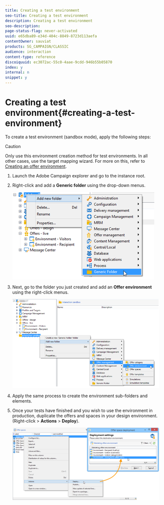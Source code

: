 ```yaml
---
title: Creating a test environment
seo-title: Creating a test environment
description: Creating a test environment
seo-description: 
page-status-flag: never-activated
uuid: e65dba89-e34d-404c-8849-8723d113aefa
contentOwner: sauviat
products: SG_CAMPAIGN/CLASSIC
audience: interaction
content-type: reference
discoiquuid: ec3072ac-55c0-4aae-9cdd-946b55b05870
index: y
internal: n
snippet: y
---
```


# Creating a test environment{#creating-a-test-environment}

To create a test environment (sandbox mode), apply the following steps:

>[!CAUTION]
>
>Only use this environment creation method for test environments. In all other cases, use the target mapping wizard. For more on this, refer to [Creating an offer environment](../../interaction/using/creating-a-test-environment.md#creating-an-offer-environment).

1. Launch the Adobe Campaign explorer and go to the instance root.
1. Right-click and add a **Generic folder** using the drop-down menus.

   ![](assets/offer_env_creation_001.png)

1. Next, go to the folder you just created and add an **Offer environment** using the right-click menus.

   ![](assets/offer_env_creation_001bis.png)

1. Apply the same process to create the environment sub-folders and elements. 
1. Once your tests have finished and you wish to use the environment in production, duplicate the offers and spaces in your design environment. (Right-click > **Actions** > **Deploy**).

   ![](assets/migration_interaction_5.png)

